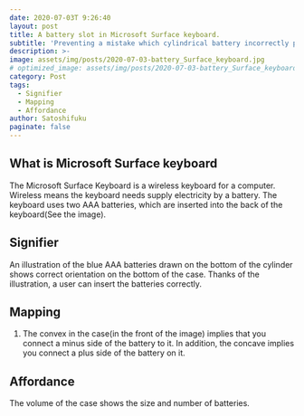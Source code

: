 ```yaml
---
date: 2020-07-03T 9:26:40
layout: post
title: A battery slot in Microsoft Surface keyboard.
subtitle: 'Preventing a mistake which cylindrical battery incorrectly put a slot on.'
description: >-
image: assets/img/posts/2020-07-03-battery_Surface_keyboard.jpg
# optimized_image: assets/img/posts/2020-07-03-battery_Surface_keyboard.jpg
category: Post
tags:
  - Signifier
  - Mapping
  - Affordance
author: Satoshifuku
paginate: false
---
```

## What is Microsoft Surface keyboard

The Microsoft Surface Keyboard is a wireless keyboard for a computer.
Wireless means the keyboard needs supply electricity by a battery.
The keyboard uses two AAA batteries, which are inserted into the back of the keyboard(See the image).

## Signifier

An illustration of the blue AAA batteries drawn on the bottom of the cylinder shows correct orientation on the bottom of the case.
Thanks of the illustration, a user can insert the batteries correctly.

## Mapping

1. The convex in the case(in the front of the image) implies that you connect a minus side of the battery to it. In addition, the concave implies you connect a plus side of the battery on it.

## Affordance

The volume of the case shows the size and number of batteries.


